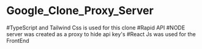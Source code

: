 # Google_Clone_Proxy_Server

#TypeScript and Tailwind Css is used for this clone
#Rapid API 
#NODE server was created as a proxy to hide api key's 
#React Js was used for the FrontEnd 
